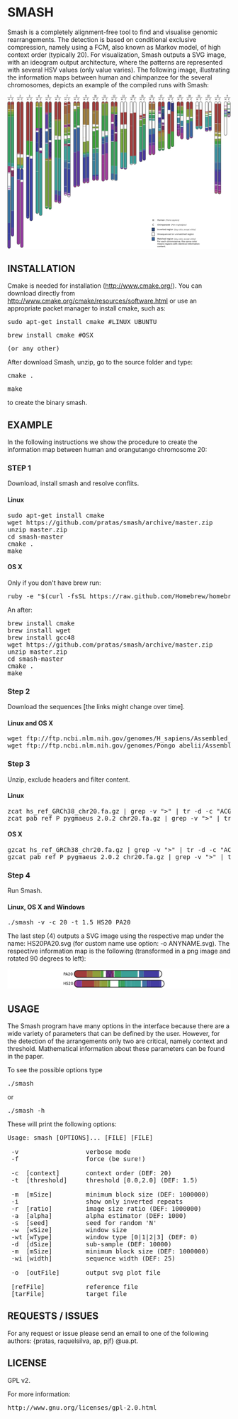# SMASH #

Smash is a completely alignment-free tool to find and visualise genomic rearrangements. The detection is based on conditional exclusive compression, namely using a FCM, also known as Markov model, of high context order (typically 20). For visualization, Smash outputs a SVG image, with an ideogram output architecture, where the patterns are represented with several HSV values (only value varies). The following image, illustrating the information maps between human and chimpanzee for the several chromosomes, depicts an example of the compiled runs with Smash: 

![ScreenShot](/HC.png)

## INSTALLATION ##
Cmake is needed for installation (http://www.cmake.org/).
You can download directly from http://www.cmake.org/cmake/resources/software.html or use an appropriate packet manager to install cmake, such as:
<pre>sudo apt-get install cmake #LINUX UBUNTU</pre>
<pre>brew install cmake #OSX</pre>
<pre>(or any other)</pre>

After download Smash, unzip, go to the source folder and type:
<pre>cmake .</pre>
<pre>make</pre>
to create the binary smash.

## EXAMPLE
In the following instructions we show the procedure to create the information map between human and orangutango chromosome 20:

### STEP 1

Download, install smash and resolve conflits.

#### Linux 
<pre>
sudo apt-get install cmake
wget https://github.com/pratas/smash/archive/master.zip
unzip master.zip
cd smash-master
cmake .
make
</pre>

#### OS X
Only if you don't have brew run:
<pre>
ruby -e "$(curl -fsSL https://raw.github.com/Homebrew/homebrew/go/install)"
</pre>
An after:
<pre>
brew install cmake
brew install wget
brew install gcc48
wget https://github.com/pratas/smash/archive/master.zip
unzip master.zip
cd smash-master
cmake .
make
</pre>

### Step 2 
Download the sequences [the links might change over time].

#### Linux and OS X
<pre>wget ftp://ftp.ncbi.nlm.nih.gov/genomes/H_sapiens/Assembled_chromosomes/seq/hs_ref_GRCh38_chr20.fa.gz
wget ftp://ftp.ncbi.nlm.nih.gov/genomes/Pongo_abelii/Assembled_chromosomes/seq/pab_ref_P_pygmaeus_2.0.2_chr20.fa.gz
</pre>

### Step 3 
Unzip, exclude headers and filter content.

#### Linux
<pre>zcat hs_ref_GRCh38_chr20.fa.gz | grep -v ">" | tr -d -c "ACGTN" > HS20
zcat pab_ref_P_pygmaeus_2.0.2_chr20.fa.gz | grep -v ">" | tr -d -c "ACGTN" > PA20</pre>

#### OS X
<pre>gzcat hs_ref_GRCh38_chr20.fa.gz | grep -v ">" | tr -d -c "ACGTN" > HS20
gzcat pab_ref_P_pygmaeus_2.0.2_chr20.fa.gz | grep -v ">" | tr -d -c "ACGTN" > PA20</pre>

### Step 4
Run Smash.

#### Linux, OS X and Windows
<pre>
./smash -v -c 20 -t 1.5 HS20 PA20
</pre>

The last step (4) outputs a SVG image using the respective map under the name: HS20PA20.svg (for custom name use option: -o ANYNAME.svg). The respective information map is the following (transformed in a png image and rotated 90 degrees to left):

![ScreenShot](/HS20PA20.png)

## USAGE ##

The Smash program have many options in the interface because there are a wide variety of parameters that can be defined by the user. However, for the detection of the arrangements only two are critical, namely context and threshold. Mathematical information about these parameters can be found in the paper.

To see the possible options type
<pre>
./smash
</pre>
or
<pre>
./smash -h
</pre>
These will print the following options:
<pre>
Usage: smash [OPTIONS]... [FILE] [FILE]      
                                             
 -v                  verbose mode            
 -f                  force (be sure!)        
                                             
 -c  [context]       context order (DEF: 20)
 -t  [threshold]     threshold [0.0,2.0] (DEF: 1.5)
                                             
 -m  [mSize]         minimum block size (DEF: 1000000)
 -i                  show only inverted repeats
 -r  [ratio]         image size ratio (DEF: 1000000)
 -a  [alpha]         alpha estimator (DEF: 1000)
 -s  [seed]          seed for random 'N'     
 -w  [wSize]         window size
 -wt [wType]         window type [0|1|2|3] (DEF: 0)
 -d  [dSize]         sub-sample (DEF: 10000)
 -m  [mSize]         minimum block size (DEF: 1000000)
 -wi [width]         sequence width (DEF: 25)
                                             
 -o  [outFile]       output svg plot file    
                                             
 [refFile]           reference file          
 [tarFile]           target file      
</pre>

## REQUESTS / ISSUES ##

For any request or issue please send an email to one of the following authors: {pratas, raquelsilva, ap, pjf} @ua.pt.

## LICENSE ##

GPL v2.

For more information:
<pre>http://www.gnu.org/licenses/gpl-2.0.html</pre>

